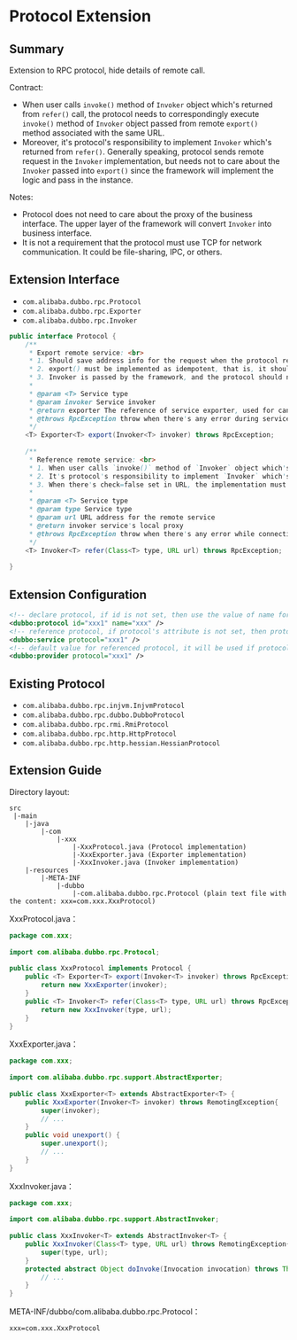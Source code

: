 # Protocol Extension

## Summary

Extension to RPC protocol, hide details of remote call.

Contract:

* When user calls `invoke()` method of `Invoker` object which's returned from `refer()` call, the protocol needs to correspondingly execute `invoke()` method of `Invoker` object passed from remote `export()` method associated with the same URL.
* Moreover, it's protocol's responsibility to implement `Invoker` which's returned from `refer()`. Generally speaking, protocol sends remote request in the `Invoker` implementation, but needs not to care about the `Invoker` passed into `export()` since the framework will implement the logic and pass in the instance.

Notes:

* Protocol does not need to care about the proxy of the business interface. The upper layer of the framework will convert `Invoker` into business interface.
* It is not a requirement that the protocol must use TCP for network communication. It could be file-sharing, IPC, or others.

## Extension Interface

* `com.alibaba.dubbo.rpc.Protocol`
* `com.alibaba.dubbo.rpc.Exporter`
* `com.alibaba.dubbo.rpc.Invoker`

```java
public interface Protocol {
    /**
     * Export remote service: <br>
     * 1. Should save address info for the request when the protocol receives it: RpcContext.getContext().setRemoteAddress();<br>
     * 2. export() must be implemented as idempotent, that is, it should not introduce side effect when the implementation gets called with the same Invoker for more than once.
     * 3. Invoker is passed by the framework, and the protocol should not care about it. <br>
     * 
     * @param <T> Service type
     * @param invoker Service invoker
     * @return exporter The reference of service exporter, used for cancelling service export.
     * @throws RpcException throw when there's any error during service export, e.g. the port is occupied
     */
    <T> Exporter<T> export(Invoker<T> invoker) throws RpcException;
 
    /**
     * Reference remote service: <br>
     * 1. When user calls `invoke()` method of `Invoker` object which's returned from `refer()` call, the protocol needs to correspondingly execute `invoke()` method of `Invoker` object passed from remote `export()` method associated with the same URL. <br>
     * 2. It's protocol's responsibility to implement `Invoker` which's returned from `refer()`. Generally speaking, protocol sends remote request in the `Invoker` implementation. <br>
     * 3. When there's check=false set in URL, the implementation must not throw exception but try to recover when connection fails.
     * 
     * @param <T> Service type
     * @param type Service type
     * @param url URL address for the remote service
     * @return invoker service's local proxy
     * @throws RpcException throw when there's any error while connecting to the service provider
     */
    <T> Invoker<T> refer(Class<T> type, URL url) throws RpcException;
 
}
```

## Extension Configuration

```xml
<!-- declare protocol, if id is not set, then use the value of name for id -->
<dubbo:protocol id="xxx1" name="xxx" />
<!-- reference protocol, if protocol's attribute is not set, then protocol configuration will be scanned automatically from ApplicationContext -->
<dubbo:service protocol="xxx1" />
<!-- default value for referenced protocol, it will be used if protocol attribute is not configured in <dubbo:service> --> 
<dubbo:provider protocol="xxx1" />
```

## Existing Protocol

* `com.alibaba.dubbo.rpc.injvm.InjvmProtocol`
* `com.alibaba.dubbo.rpc.dubbo.DubboProtocol`
* `com.alibaba.dubbo.rpc.rmi.RmiProtocol`
* `com.alibaba.dubbo.rpc.http.HttpProtocol`
* `com.alibaba.dubbo.rpc.http.hessian.HessianProtocol`

## Extension Guide

Directory layout:

```
src
 |-main
    |-java
        |-com
            |-xxx
                |-XxxProtocol.java (Protocol implementation)
                |-XxxExporter.java (Exporter implementation)
                |-XxxInvoker.java (Invoker implementation)
    |-resources
        |-META-INF
            |-dubbo
                |-com.alibaba.dubbo.rpc.Protocol (plain text file with the content: xxx=com.xxx.XxxProtocol)
```

XxxProtocol.java：

```java
package com.xxx;
 
import com.alibaba.dubbo.rpc.Protocol;
 
public class XxxProtocol implements Protocol {
    public <T> Exporter<T> export(Invoker<T> invoker) throws RpcException {
        return new XxxExporter(invoker);
    }
    public <T> Invoker<T> refer(Class<T> type, URL url) throws RpcException {
        return new XxxInvoker(type, url);
    }
}
```

XxxExporter.java：

```java
package com.xxx;
 
import com.alibaba.dubbo.rpc.support.AbstractExporter;
 
public class XxxExporter<T> extends AbstractExporter<T> {
    public XxxExporter(Invoker<T> invoker) throws RemotingException{
        super(invoker);
        // ...
    }
    public void unexport() {
        super.unexport();
        // ...
    }
}
```

XxxInvoker.java：

```java
package com.xxx;
 
import com.alibaba.dubbo.rpc.support.AbstractInvoker;
 
public class XxxInvoker<T> extends AbstractInvoker<T> {
    public XxxInvoker(Class<T> type, URL url) throws RemotingException{
        super(type, url);
    }
    protected abstract Object doInvoke(Invocation invocation) throws Throwable {
        // ...
    }
}
```

META-INF/dubbo/com.alibaba.dubbo.rpc.Protocol：

```properties
xxx=com.xxx.XxxProtocol
```